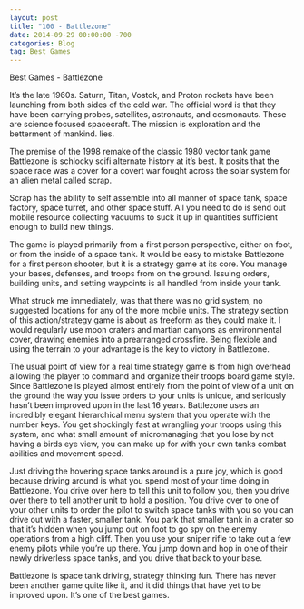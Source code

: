 ```yaml
---
layout: post
title: "100 - Battlezone"
date: 2014-09-29 00:00:00 -700
categories: Blog
tag: Best Games
---
```


Best Games - Battlezone

It’s the late 1960s. Saturn, Titan, Vostok, and Proton rockets have been launching from both sides of the cold war. The official word is that they have been carrying probes, satellites, astronauts, and cosmonauts. These are science focused spacecraft. The mission is exploration and the betterment of mankind. lies.

The premise of the 1998 remake of the classic 1980 vector tank game Battlezone is schlocky scifi alternate history at it’s best. It posits that the space race was a cover for a covert war fought across the solar system for an alien metal called scrap.

Scrap has the ability to self assemble into all manner of space tank, space factory, space turret, and other space stuff. All you need to do is send out mobile resource collecting vacuums to suck it up in quantities sufficient enough to build new things.

The game is played primarily from a first person perspective, either on foot, or from the inside of a space tank. It would be easy to mistake Battlezone for a first person shooter, but it is a strategy game at its core. You manage your bases, defenses, and troops from on the ground. Issuing orders, building units, and setting waypoints is all handled from inside your tank.

What struck me immediately, was that there was no grid system, no suggested locations for any of the more mobile units. The strategy section of this action/strategy game is about as freeform as they could make it. I would regularly use moon craters and martian canyons as environmental cover, drawing enemies into a prearranged crossfire. Being flexible and using the terrain to your advantage is the key to victory in Battlezone.

The usual point of view for a real time strategy game is from high overhead allowing the player to command and organize their troops board game style. Since Battlezone is played almost entirely from the point of view of a unit on the ground the way you issue orders to your units is unique, and seriously hasn’t been improved upon in the last 16 years. Battlezone uses an incredibly elegant hierarchical menu system that you operate with the number keys. You get shockingly fast at wrangling your troops using this system, and what small amount of micromanaging that you lose by not having a birds eye view, you can make up for with your own tanks combat abilities and movement speed.

Just driving the hovering space tanks around is a pure joy, which is good because driving around is what you spend most of your time doing in Battlezone. You drive over here to tell this unit to follow you, then you drive over there to tell another unit to hold a position. You drive over to one of your other units to order the pilot to switch space tanks with you so you can drive out with a faster, smaller tank. You park that smaller tank in a crater so that it’s hidden when you jump out on foot to go spy on the enemy operations from a high cliff. Then you use your sniper rifle to take out a few enemy pilots while you’re up there. You jump down and hop in one of their newly driverless space tanks, and you drive that back to your base.

Battlezone is space tank driving, strategy thinking fun. There has never been another game quite like it, and it did things that have yet to be improved upon. It’s one of the best games.
        